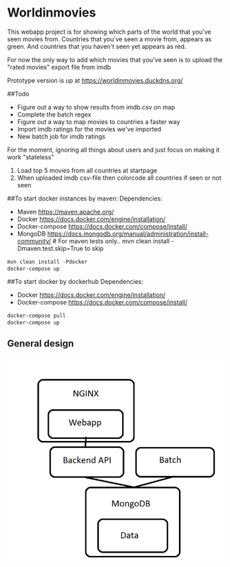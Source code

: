 # Worldinmovies

This webapp project is for showing which parts of the world that you've seen movies from.
Countries that you've seen a movie from, appears as green.
And countries that you haven't seen yet appears as red.

For now the only way to add which movies that you've seen is to upload the 
"rated movies" export file from imdb

Prototype version is up at https://worldinmovies.duckdns.org/

##Todo
* Figure out a way to show results from imdb.csv on map
* Complete the batch regex
* Figure out a way to map movies to countries a faster way
* Import imdb ratings for the movies we've imported
* New batch job for imdb ratings


For the moment, ignoring all things about users and just focus on making it work "stateless"
1. Load top 5 movies from all countries at startpage
2. When uploaded imdb csv-file then colorcode all countries if seen or not seen


##To start docker instances by maven:
Dependencies:

* Maven https://maven.apache.org/
* Docker https://docs.docker.com/engine/installation/
* Docker-compose https://docs.docker.com/compose/install/
* MongoDB https://docs.mongodb.org/manual/administration/install-community/ # For maven tests only.. mvn clean install -Dmaven.test.skip=True to skip
```
mvn clean install -Pdocker
docker-compose up
```

##To start docker by dockerhub
Dependencies:

* Docker https://docs.docker.com/engine/installation/
* Docker-compose https://docs.docker.com/compose/install/
```
docker-compose pull
docker-compose up
```


## General design
![Architecture](worldinmovies-architecture.png)

